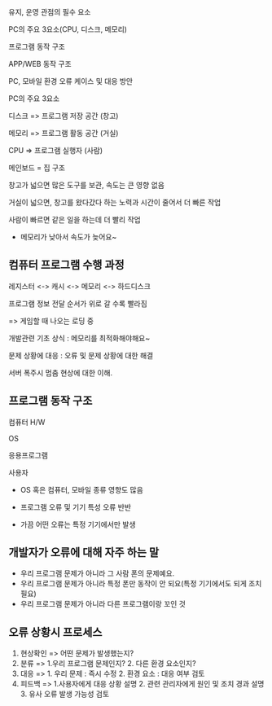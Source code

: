 

유지, 운영 관점의 필수 요소

PC의 주요 3요소(CPU, 디스크, 메모리)

프로그램 동작 구조

APP/WEB 동작 구조

PC, 모바일 환경 오류 케이스 및 대응 방안



PC의 주요 3요소

디스크 => 프로그램 저장 공간 (창고)

메모리 => 프로그램 활동 공간 (거실)

CPU => 프로그램 실행자 (사람)

메인보드 = 집 구조



창고가 넓으면 많은 도구를 보관, 속도는 큰 영향 없음

거실이 넓으면, 창고를 왔다갔다 하는 노력과 시간이 줄어서 더 빠른 작업

사람이 빠르면 같은 일을 하는데 더 빨리 작업



- 메모리가 낮아서 속도가 늦어요~



## 컴퓨터 프로그램 수행 과정

레지스터 <-> 캐시 <-> 메모리 <-> 하드디스크

프로그램 정보 전달 순서가 위로 갈 수록 빨라짐

=> 게임할 때 나오는 로딩 중



개발관련 기초 상식 : 메모리를 최적화해야해요~

문제 상황에 대응 : 오류 및 문제 상황에 대한 해결

서버 폭주시 멈춤 현상에 대한 이해.



## 프로그램 동작 구조

컴퓨터 H/W

OS

응용프로그램

사용자



- OS 혹은 컴퓨터, 모바일 종류 영향도 많음

- 프로그램 오류 및 기기 특성 오류 반반

- 가끔 어떤 오류는 특정 기기에서만 발생





## 개발자가 오류에 대해 자주 하는 말

- 우리 프로그램 문제가 아니라 그 사람 폰의 문제예요.
- 우리 프로그램 문제가 아니라 특정 폰만 동작이 안 되요(특정 기기에서도 되게 조치 필요)
- 우리 프로그램 문제가 아니라 다른 프로그램이랑 꼬인 것





## 오류 상황시 프로세스

1. 현상확인 => 어떤 문제가 발생했는지?
2. 분류 => 1.우리 프로그램 문제인지? 2. 다른 환경 요소인지?
3. 대응 => 1. 우리 문제 : 즉시 수정 2. 환경 요소 : 대응 여부 검토
4. 피드백 => 1.사용자에게 대응 상황 설명 2. 관련 관리자에게 원인 및 조치 경과 설명 3. 유사 오류 발생 가능성 검토



